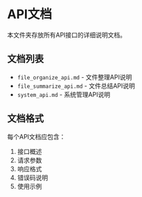 # API文档

本文件夹存放所有API接口的详细说明文档。

## 文档列表

- `file_organize_api.md` - 文件整理API说明
- `file_summarize_api.md` - 文件总结API说明
- `system_api.md` - 系统管理API说明

## 文档格式

每个API文档应包含：
1. 接口概述
2. 请求参数
3. 响应格式
4. 错误码说明
5. 使用示例
